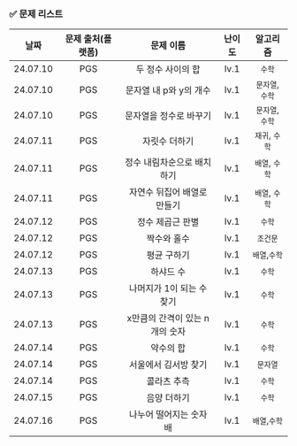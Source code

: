 ### ✅ 문제 리스트
|날짜|문제 출처(플랫폼)|문제 이름|난이도|알고리즘|
|:---:|:---:|:---:|:---:|:---:|
|24.07.10|PGS|두 정수 사이의 합|lv.1|```수학```|
|24.07.10|PGS|문자열 내 p와 y의 개수|lv.1|```문자열```, ```수학```|
|24.07.10|PGS|문자열을 정수로 바꾸기|lv.1|```문자열```, ```수학```|
|24.07.11|PGS|자릿수 더하기|lv.1|```재귀```, ```수학```|
|24.07.11|PGS|정수 내림차순으로 배치하기|lv.1|```배열```, ```수학```|
|24.07.11|PGS|자연수 뒤집어 배열로 만들기|lv.1|```배열```, ```수학```|
|24.07.12|PGS|정수 제곱근 판별|lv.1|```수학```|
|24.07.12|PGS|짝수와 홀수|lv.1|```조건문```|
|24.07.12|PGS|평균 구하기|lv.1|```배열```,```수학```|
|24.07.13|PGS|하샤드 수|lv.1|```수학```|
|24.07.13|PGS|나머지가 1이 되는 수 찾기|lv.1|```수학```|
|24.07.13|PGS|x만큼의 간격이 있는 n개의 숫자|lv.1|```수학```|
|24.07.14|PGS|약수의 합|lv.1|```수학```|
|24.07.14|PGS|서울에서 김서방 찾기|lv.1|```문자열```|
|24.07.14|PGS|콜라츠 추측|lv.1|```수학```|
|24.07.15|PGS|음양 더하기|lv.1|```수학```|
|24.07.16|PGS|나누어 떨어지는 숫자 배|lv.1|```배열```,```수학```|
